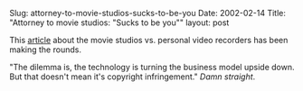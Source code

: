 Slug: attorney-to-movie-studios-sucks-to-be-you
Date: 2002-02-14
Title: "Attorney to movie studios: &quot;Sucks to be you&quot;"
layout: post

This <a href="http://www.latimes.com/business/la-000010608feb11.story">article</a> about the movie studios vs. personal video recorders has been making the rounds.<p>
&quot;The dilemma is, the technology is turning the business model upside down. But that doesn&#39;t mean it&#39;s copyright infringement.&quot; <i>Damn straight</i>.</p>
